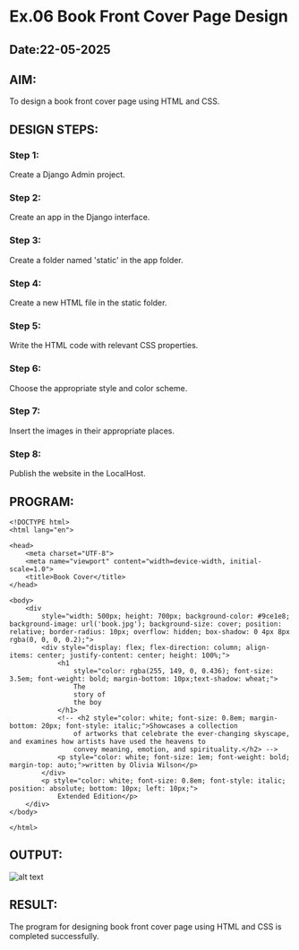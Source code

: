 # Ex.06 Book Front Cover Page Design
## Date:22-05-2025

## AIM:
To design a book front cover page using HTML and CSS.

## DESIGN STEPS:

### Step 1:
Create a Django Admin project.

### Step 2:
Create an app in the Django interface.

### Step 3:
Create a folder named 'static' in the app folder.

### Step 4:
Create a new HTML file in the static folder.

### Step 5:
Write the HTML code with relevant CSS properties.

### Step 6:
Choose the appropriate style and color scheme.

### Step 7:
Insert the images in their appropriate places.

### Step 8:
Publish the website in the LocalHost.

## PROGRAM:
```
<!DOCTYPE html>
<html lang="en">

<head>
    <meta charset="UTF-8">
    <meta name="viewport" content="width=device-width, initial-scale=1.0">
    <title>Book Cover</title>
</head>

<body>
    <div
        style="width: 500px; height: 700px; background-color: #9ce1e8; background-image: url('book.jpg'); background-size: cover; position: relative; border-radius: 10px; overflow: hidden; box-shadow: 0 4px 8px rgba(0, 0, 0, 0.2);">
        <div style="display: flex; flex-direction: column; align-items: center; justify-content: center; height: 100%;">
            <h1
                style="color: rgba(255, 149, 0, 0.436); font-size: 3.5em; font-weight: bold; margin-bottom: 10px;text-shadow: wheat;">
                The
                story of
                the boy
            </h1>
            <!-- <h2 style="color: white; font-size: 0.8em; margin-bottom: 20px; font-style: italic;">Showcases a collection
                of artworks that celebrate the ever-changing skyscape, and examines how artists have used the heavens to
                convey meaning, emotion, and spirituality.</h2> -->
            <p style="color: white; font-size: 1em; font-weight: bold; margin-top: auto;">written by Olivia Wilson</p>
        </div>
        <p style="color: white; font-size: 0.8em; font-style: italic; position: absolute; bottom: 10px; left: 10px;">
            Extended Edition</p>
    </div>
</body>

</html>
```
## OUTPUT:
![alt text](<Screenshot 2025-05-14 214335.png>)

## RESULT:
The program for designing book front cover page using HTML and CSS is completed successfully.
